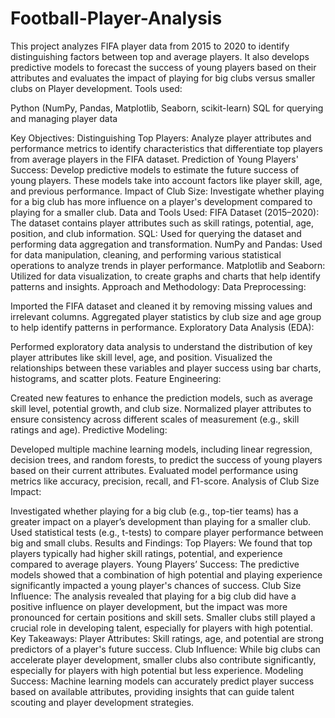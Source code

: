 # Football-Player-Analysis
 This project analyzes FIFA player data from 2015 to 2020 to identify distinguishing factors between top and average players. It also develops predictive models to forecast the success of young players based on their attributes and evaluates the impact of playing for big clubs versus smaller clubs on Player development.
Tools used:

Python (NumPy, Pandas, Matplotlib, Seaborn, scikit-learn)
SQL for querying and managing player data

Key Objectives:
Distinguishing Top Players: Analyze player attributes and performance metrics to identify characteristics that differentiate top players from average players in the FIFA dataset.
Prediction of Young Players' Success: Develop predictive models to estimate the future success of young players. These models take into account factors like player skill, age, and previous performance.
Impact of Club Size: Investigate whether playing for a big club has more influence on a player's development compared to playing for a smaller club.
Data and Tools Used:
FIFA Dataset (2015–2020): The dataset contains player attributes such as skill ratings, potential, age, position, and club information.
SQL: Used for querying the dataset and performing data aggregation and transformation.
NumPy and Pandas: Used for data manipulation, cleaning, and performing various statistical operations to analyze trends in player performance.
Matplotlib and Seaborn: Utilized for data visualization, to create graphs and charts that help identify patterns and insights.
Approach and Methodology:
Data Preprocessing:

Imported the FIFA dataset and cleaned it by removing missing values and irrelevant columns.
Aggregated player statistics by club size and age group to help identify patterns in performance.
Exploratory Data Analysis (EDA):

Performed exploratory data analysis to understand the distribution of key player attributes like skill level, age, and position.
Visualized the relationships between these variables and player success using bar charts, histograms, and scatter plots.
Feature Engineering:

Created new features to enhance the prediction models, such as average skill level, potential growth, and club size.
Normalized player attributes to ensure consistency across different scales of measurement (e.g., skill ratings and age).
Predictive Modeling:

Developed multiple machine learning models, including linear regression, decision trees, and random forests, to predict the success of young players based on their current attributes.
Evaluated model performance using metrics like accuracy, precision, recall, and F1-score.
Analysis of Club Size Impact:

Investigated whether playing for a big club (e.g., top-tier teams) has a greater impact on a player’s development than playing for a smaller club.
Used statistical tests (e.g., t-tests) to compare player performance between big and small clubs.
Results and Findings:
Top Players: We found that top players typically had higher skill ratings, potential, and experience compared to average players.
Young Players’ Success: The predictive models showed that a combination of high potential and playing experience significantly impacted a young player's chances of success.
Club Size Influence: The analysis revealed that playing for a big club did have a positive influence on player development, but the impact was more pronounced for certain positions and skill sets. Smaller clubs still played a crucial role in developing talent, especially for players with high potential.
Key Takeaways:
Player Attributes: Skill ratings, age, and potential are strong predictors of a player's future success.
Club Influence: While big clubs can accelerate player development, smaller clubs also contribute significantly, especially for players with high potential but less experience.
Modeling Success: Machine learning models can accurately predict player success based on available attributes, providing insights that can guide talent scouting and player development strategies.
